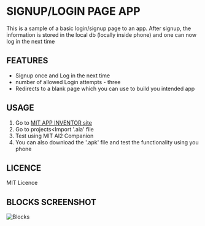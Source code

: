 # SIGNUP/LOGIN PAGE APP
This is a sample of a basic login/signup page to an app. After signup, the information is stored in the local db (locally inside phone) and one can now log in the next time
## FEATURES
- Signup once and Log in the next time
- number of allowed Login attempts - three
- Redirects to a blank page which you can use to build you intended app

## USAGE
1. Go to [MIT APP INVENTOR site](https://ai2.appinventor.mit.edu/)
2. Go to projects<Import '.aia' file
3. Test using MIT AI2 Companion
4. You can also download the '.apk' file and test the functionality using you phone

## LICENCE
MIT Licence

## BLOCKS SCREENSHOT
![Blocks](ThisPC/Blocks_Screenshot.png)
